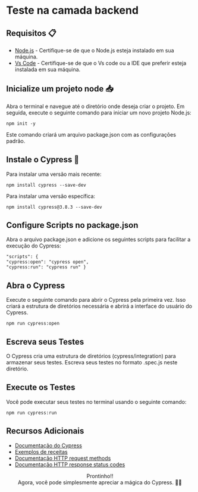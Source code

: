 # Teste na camada backend

## Requisitos 📋
- [Node.js](https://nodejs.org/) - Certifique-se de que o Node.js esteja instalado em sua máquina.
- [Vs Code](https://code.visualstudio.com/download) - Certifique-se de que o Vs code ou a IDE que preferir esteja instalada em sua máquina. 

## Inicialize um projeto node 📥

Abra o terminal e navegue até o diretório onde deseja criar o projeto. Em seguida, execute o seguinte comando para iniciar um novo projeto Node.js:

    npm init -y

Este comando criará um arquivo package.json com as configurações padrão.


## Instale o Cypress 🤖
Para instalar uma versão mais recente: 

    npm install cypress --save-dev

Para instalar uma versão específica:

    npm install cypress@3.8.3 --save-dev

## Configure Scripts no package.json 

Abra o arquivo package.json e adicione os seguintes scripts para facilitar a execução do Cypress:

    "scripts": {
    "cypress:open": "cypress open",
    "cypress:run": "cypress run" }

## Abra o Cypress
Execute o seguinte comando para abrir o Cypress pela primeira vez. Isso criará a estrutura de diretórios necessária e abrirá a interface do usuário do Cypress.

    npm run cypress:open

## Escreva seus Testes

O Cypress cria uma estrutura de diretórios (cypress/integration) para armazenar seus testes. Escreva seus testes no formato .spec.js neste diretório.

## Execute os Testes
Você pode executar seus testes no terminal usando o seguinte comando:

    npm run cypress:run

## Recursos Adicionais
- [Documentação do Cypress](https://docs.cypress.io/guides/overview/why-cypress)
- [Exemplos de receitas](https://github.com/cypress-io/cypress-example-recipes)
- [Documentação HTTP request methods](https://developer.mozilla.org/en-US/docs/Web/HTTP/Methods)
- [Documentação HTTP response status codes](https://developer.mozilla.org/en-US/docs/Web/HTTP/Status)


<p align="center">Prontinho!!<br>Agora, você pode simplesmente apreciar a mágica do Cypress. 🚀😊</p>